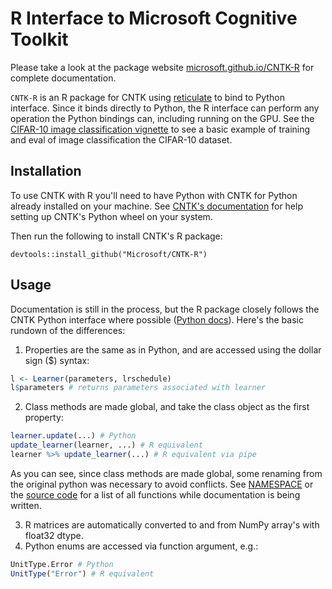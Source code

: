# R Interface to Microsoft Cognitive Toolkit

Please take a look at the package website [microsoft.github.io/CNTK-R](https://microsoft.github.io/CNTK-R//index.html) for complete documentation.

`CNTK-R` is an R package for CNTK using [reticulate](https://github.com/rstudio/reticulate) to bind to Python interface. Since it
binds directly to Python, the R interface can perform any operation the Python
bindings can, including running on the GPU. See the
[CIFAR-10 image classification vignette](https://microsoft.github.io/CNTK-R//articles/cifar10_example.html) to see a basic example of training
and eval of image classification the CIFAR-10 dataset.

## Installation

To use CNTK with R you'll need to have Python with CNTK for Python already
installed on your machine. See
[CNTK's documentation](https://docs.microsoft.com/en-us/cognitive-toolkit/Setup-CNTK-on-your-machine)
for help setting up CNTK's Python wheel on your system.

Then run the following to install CNTK's R package:

    devtools::install_github("Microsoft/CNTK-R")

## Usage

Documentation is still in the process, but the R package closely follows the
CNTK Python interface where possible
([Python docs](https://www.cntk.ai/pythondocs/index.html)). Here's the basic
rundown of the differences:

1. Properties are the same as in Python, and are accessed using the dollar sign
   ($) syntax:

```R
l <- Learner(parameters, lrschedule)
l$parameters # returns parameters associated with learner
```

2. Class methods are made global, and take the class object as the first
   property:

```R
learner.update(...) # Python
update_learner(learner, ...) # R equivalent
learner %>% update_learner(...) # R equivalent via pipe
```
As you can see, since class methods are made global, some renaming from the
original python was necessary to avoid conflicts. See [NAMESPACE](NAMESPACE) or
the [source code](R/) for a list of all functions while documentation is being
written.

3. R matrices are automatically converted to and from NumPy array's with
   float32 dtype.
4. Python enums are accessed via function argument, e.g.:

```R
UnitType.Error # Python
UnitType("Error") # R equivalent
```
